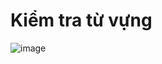# Kiểm tra từ vựng
![image](https://user-images.githubusercontent.com/33534455/55559791-2a7aca80-5719-11e9-9922-6d5899151b51.png)
